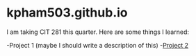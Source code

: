 # kpham503.github.io

I am taking CIT 281 this quarter. Here are some things I learned:

-Project 1 (maybe I should write a description of this)
-[Project 2]()
